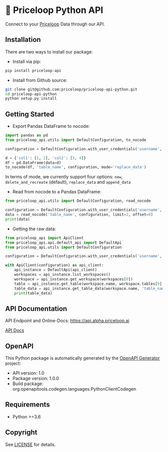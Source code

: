 # 🔌 Priceloop Python API

Connect to your [Priceloop](https://alpha.priceloop.ai/) Data through our API.

## Installation
There are two ways to install our package:

- Install via pip:
```sh
pip install priceloop-api
```

- Install from Github source:
```sh
git clone git@github.com:priceloop/priceloop-api-python.git
cd priceloop-api-python
python setup.py install
```

## Getting Started

- Export Pandas DataFrame to nocode:
```python
import pandas as pd
from priceloop_api.utils import DefaultConfiguration, to_nocode

configuration = DefaultConfiguration.with_user_credentials('username', 'password')

d = {'col1': [1, 2], 'col2': [3, 4]}
df = pd.DataFrame(data=d)
to_nocode(df, 'table_name', configuration, mode='replace_data')
```
In terms of mode, we currently support four options: `new`, `delete_and_recreate` (default), `replace_data` and `append_data`

- Read from nocode to a Pandas DataFrame:
```python
from priceloop_api.utils import DefaultConfiguration, read_nocode

configuration = DefaultConfiguration.with_user_credentials('username', 'password')
data = read_nocode('table_name', configuration, limit=2, offset=0)
print(data)
```

- Getting the raw data:
```python
from priceloop_api import ApiClient
from priceloop_api.api.default_api import DefaultApi
from priceloop_api.utils import DefaultConfiguration

configuration = DefaultConfiguration.with_user_credentials('username', 'password')

with ApiClient(configuration) as api_client:
    api_instance = DefaultApi(api_client)
    workspaces = api_instance.list_workspaces()
    workspace = api_instance.get_workspace(workspaces[0])
    table = api_instance.get_table(workspace.name, workspace.tables[0].name)
    table_data = api_instance.get_table_data(workspace.name, 'table_name', limit=2, offset=0)
    print(table_data)
```

## API Documentation

API Endpoint and Online-Docs: https://api.alpha.priceloop.ai

[API Docs](docs/DefaultApi.md)

## OpenAPI

This Python package is automatically generated by the [OpenAPI Generator](https://openapi-generator.tech) project:

- API version: 1.0
- Package version: 1.0.0
- Build package: org.openapitools.codegen.languages.PythonClientCodegen

## Requirements
- Python >=3.6

## Copyright
See [LICENSE](LICENSE) for details.